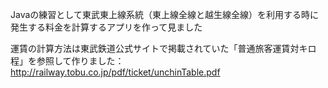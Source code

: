 
Javaの練習として東武東上線系統（東上線全線と越生線全線）を利用する時に発生する料金を計算するアプリを作って見ました

運賃の計算方法は東武鉄道公式サイトで掲載されていた「普通旅客運賃対キロ程」を参照して作りました：
http://railway.tobu.co.jp/pdf/ticket/unchinTable.pdf
